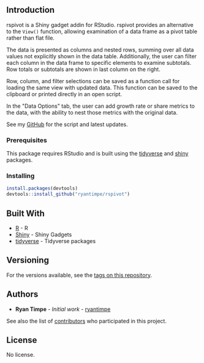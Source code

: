 ## Introduction

rspivot is a Shiny gadget addin for RStudio. rspivot provides an alternative to the `View()` function, allowing examination of a data frame as a pivot table rather than flat file.

The data is presented as columns and nested rows, summing over all data values not explicitly shown in the data table. Additionally, the user can filter each column in the data frame to specific elements to examine subtotals. Row totals or subtotals are shown in last column on the right.

Row, column, and filter selections can be saved as a function call for loading the same view with updated data. This function can be saved to the clipboard or printed directly in an open script.

In the "Data Options" tab, the user can add growth rate or share metrics to the data, with the ability to nest those metrics with the original data.

See my [GitHub](https://github.com/ryantimpe/rspivot) for the script and latest updates. 

### Prerequisites

This package requires RStudio and is built using the [tidyverse](https://github.com/tidyverse/tidyverse) and [shiny](http://shiny.rstudio.com/articles/gadgets.html) packages. 


### Installing

``` r
install.packages(devtools)
devtools::install_github("ryantimpe/rspivot")
```
## Built With

* [R](https://www.r-project.org/) - R
* [Shiny](http://shiny.rstudio.com/articles/gadgets.html) - Shiny Gadgets
* [tidyverse](https://github.com/tidyverse/tidyverse) - Tidyverse packages

## Versioning

For the versions available, see the [tags on this repository](https://github.com/ryantimpe/rspivot/tags). 

## Authors

* **Ryan Timpe** - *Initial work* - [ryantimpe](https://github.com/ryantimpe)

See also the list of [contributors](https://github.com/ryantimpe/rspivot/contributors) who participated in this project.

## License

No license.


